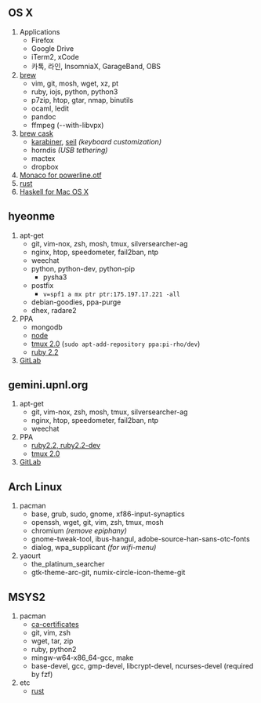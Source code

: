 OS X
--------
1.  Applications
    * Firefox
    * Google Drive
    * iTerm2, xCode
    * 카톡, 라인, InsomniaX, GarageBand, OBS
1.  [brew](http://brew.sh)
    * vim, git, mosh, wget, xz, pt
    * ruby, iojs, python, python3
    * p7zip, htop, gtar, nmap, binutils
    * ocaml, ledit
    * pandoc
    * ffmpeg (--with-libvpx)
1.  [brew cask](http://caskroom.io)
    * [karabiner][], [seil][] *(keyboard customization)*
    * horndis *(USB tethering)*
    * mactex
    * dropbox
1.  [Monaco for powerline.otf](https://gist.github.com/baopham/1838072)
1.  [rust][]
1.  [Haskell for Mac OS X](https://ghcformacosx.github.io/)

[karabiner]: https://pqrs.org/osx/karabiner/
[seil]: https://pqrs.org/osx/karabiner/seil.html.en

hyeonme
--------
1.  apt-get
    * git, vim-nox, zsh, mosh, tmux, silversearcher-ag
    * nginx, htop, speedometer, fail2ban, ntp
    * weechat
    * python, python-dev, python-pip
      * pysha3
    * postfix
      * `v=spf1 a mx ptr ptr:175.197.17.221 -all`
    * debian-goodies, ppa-purge
    * dhex, radare2
1.  PPA
    * mongodb
    * [node](https://github.com/joyent/node/wiki/Installing-Node.js-via-package-manager#debian-and-ubuntu-based-linux-distributions)
    * [tmux 2.0](https://launchpad.net/~pi-rho/+archive/ubuntu/dev) (`sudo apt-add-repository ppa:pi-rho/dev`)
    * [ruby 2.2](https://www.brightbox.com/blog/2015/01/05/ruby-2-2-0-packages-for-ubuntu/)
1.  [GitLab](https://github.com/gitlabhq/gitlabhq/blob/master/doc/install/installation.md)

gemini.upnl.org
--------
1.  apt-get
    * git, vim-nox, zsh, mosh, tmux, silversearcher-ag
    * nginx, htop, speedometer, fail2ban, ntp
    * weechat
1.  PPA
    * [ruby2.2, ruby2.2-dev](https://www.brightbox.com/docs/ruby/ubuntu/)
    * [tmux 2.0](https://launchpad.net/~pi-rho/+archive/ubuntu/dev)
1.  [GitLab](https://github.com/gitlabhq/gitlabhq/blob/master/doc/install/installation.md)

Arch Linux
--------
1.  pacman
    * base, grub, sudo, gnome, xf86-input-synaptics
    * openssh, wget, git, vim, zsh, tmux, mosh
    * chromium *(remove epiphany)*
    * gnome-tweak-tool, ibus-hangul, adobe-source-han-sans-otc-fonts
    * dialog, wpa_supplicant *(for wifi-menu)*
1.  yaourt
    * the_platinum_searcher
    * gtk-theme-arc-git, numix-circle-icon-theme-git

MSYS2
--------
1.  pacman
    * [ca-certificates][ca]
    * git, vim, zsh
    * wget, tar, zip
    * ruby, python2
    * mingw-w64-x86_64-gcc, make
    * base-devel, gcc, gmp-devel, libcrypt-devel, ncurses-devel (required by fzf)
1.  etc
    * [rust][]

[ca]: http://qiita.com/7shi/items/894fdd849658880bf6c9
[rust]: http://doc.rust-lang.org/book/installing-rust.html
